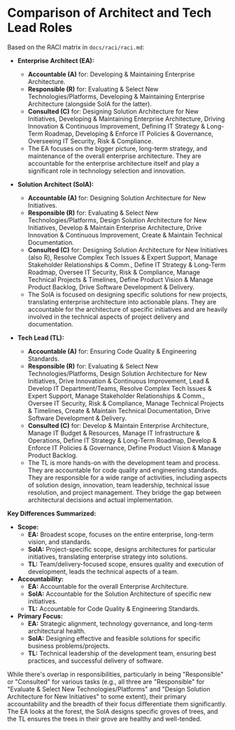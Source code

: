 # Comparison of Architect and Tech Lead Roles

Based on the RACI matrix in `docs/raci/raci.md`:

*   **Enterprise Architect (EA):**
    *   **Accountable (A)** for: Developing & Maintaining Enterprise Architecture.
    *   **Responsible (R)** for: Evaluating & Select New Technologies/Platforms, Developing & Maintaining Enterprise Architecture (alongside SolA for the latter).
    *   **Consulted (C)** for: Designing Solution Architecture for New Initiatives, Developing & Maintaining Enterprise Architecture, Driving Innovation & Continuous Improvement, Defining IT Strategy & Long-Term Roadmap, Developing & Enforce IT Policies & Governance, Overseeing IT Security, Risk & Compliance.
    *   The EA focuses on the bigger picture, long-term strategy, and maintenance of the overall enterprise architecture. They are accountable for the enterprise architecture itself and play a significant role in technology selection and innovation.

*   **Solution Architect (SolA):**
    *   **Accountable (A)** for: Designing Solution Architecture for New Initiatives.
    *   **Responsible (R)** for: Evaluating & Select New Technologies/Platforms, Design Solution Architecture for New Initiatives, Develop & Maintain Enterprise Architecture, Drive Innovation & Continuous Improvement, Create & Maintain Technical Documentation.
    *   **Consulted (C)** for: Designing Solution Architecture for New Initiatives (also R), Resolve Complex Tech Issues & Expert Support, Manage Stakeholder Relationships & Comm., Define IT Strategy & Long-Term Roadmap, Oversee IT Security, Risk & Compliance, Manage Technical Projects & Timelines, Define Product Vision & Manage Product Backlog, Drive Software Development & Delivery.
    *   The SolA is focused on designing specific solutions for new projects, translating enterprise architecture into actionable plans. They are accountable for the architecture of specific initiatives and are heavily involved in the technical aspects of project delivery and documentation.

*   **Tech Lead (TL):**
    *   **Accountable (A)** for: Ensuring Code Quality & Engineering Standards.
    *   **Responsible (R)** for: Evaluating & Select New Technologies/Platforms, Design Solution Architecture for New Initiatives, Drive Innovation & Continuous Improvement, Lead & Develop IT Department/Teams, Resolve Complex Tech Issues & Expert Support, Manage Stakeholder Relationships & Comm., Oversee IT Security, Risk & Compliance, Manage Technical Projects & Timelines, Create & Maintain Technical Documentation, Drive Software Development & Delivery.
    *   **Consulted (C)** for: Develop & Maintain Enterprise Architecture, Manage IT Budget & Resources, Manage IT Infrastructure & Operations, Define IT Strategy & Long-Term Roadmap, Develop & Enforce IT Policies & Governance, Define Product Vision & Manage Product Backlog.
    *   The TL is more hands-on with the development team and process. They are accountable for code quality and engineering standards. They are responsible for a wide range of activities, including aspects of solution design, innovation, team leadership, technical issue resolution, and project management. They bridge the gap between architectural decisions and actual implementation.

**Key Differences Summarized:**

*   **Scope:**
    *   **EA:** Broadest scope, focuses on the entire enterprise, long-term vision, and standards.
    *   **SolA:** Project-specific scope, designs architectures for particular initiatives, translating enterprise strategy into solutions.
    *   **TL:** Team/delivery-focused scope, ensures quality and execution of development, leads the technical aspects of a team.
*   **Accountability:**
    *   **EA:** Accountable for the overall Enterprise Architecture.
    *   **SolA:** Accountable for the Solution Architecture of specific new initiatives.
    *   **TL:** Accountable for Code Quality & Engineering Standards.
*   **Primary Focus:**
    *   **EA:** Strategic alignment, technology governance, and long-term architectural health.
    *   **SolA:** Designing effective and feasible solutions for specific business problems/projects.
    *   **TL:** Technical leadership of the development team, ensuring best practices, and successful delivery of software.

While there's overlap in responsibilities, particularly in being "Responsible" or "Consulted" for various tasks (e.g., all three are "Responsible" for "Evaluate & Select New Technologies/Platforms" and "Design Solution Architecture for New Initiatives" to some extent), their primary accountability and the breadth of their focus differentiate them significantly. The EA looks at the forest, the SolA designs specific groves of trees, and the TL ensures the trees in their grove are healthy and well-tended.
